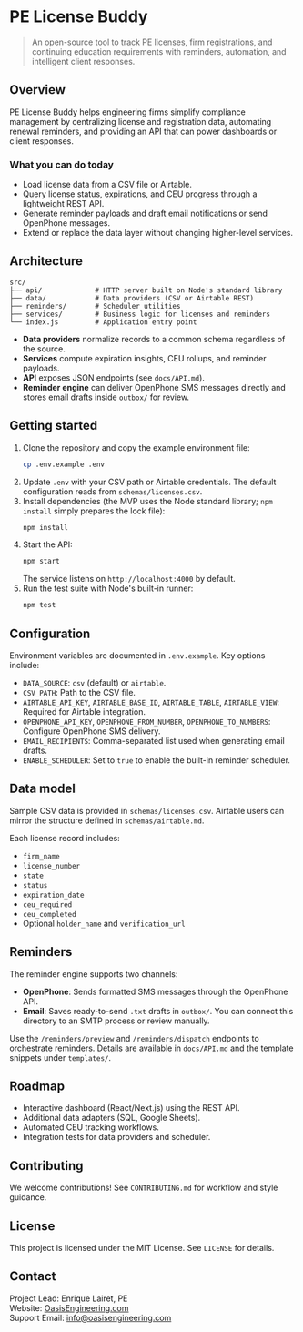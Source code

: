 # PE License Buddy

> An open-source tool to track PE licenses, firm registrations, and continuing education requirements with reminders, automation, and intelligent client responses.

## Overview
PE License Buddy helps engineering firms simplify compliance management by centralizing license and registration data, automating renewal reminders, and providing an API that can power dashboards or client responses.

### What you can do today
- Load license data from a CSV file or Airtable.
- Query license status, expirations, and CEU progress through a lightweight REST API.
- Generate reminder payloads and draft email notifications or send OpenPhone messages.
- Extend or replace the data layer without changing higher-level services.

## Architecture
```
src/
├── api/             # HTTP server built on Node's standard library
├── data/            # Data providers (CSV or Airtable REST)
├── reminders/       # Scheduler utilities
├── services/        # Business logic for licenses and reminders
└── index.js         # Application entry point
```

- **Data providers** normalize records to a common schema regardless of the source.
- **Services** compute expiration insights, CEU rollups, and reminder payloads.
- **API** exposes JSON endpoints (see `docs/API.md`).
- **Reminder engine** can deliver OpenPhone SMS messages directly and stores email drafts inside `outbox/` for review.

## Getting started
1. Clone the repository and copy the example environment file:
   ```bash
   cp .env.example .env
   ```
2. Update `.env` with your CSV path or Airtable credentials. The default configuration reads from `schemas/licenses.csv`.
3. Install dependencies (the MVP uses the Node standard library; `npm install` simply prepares the lock file):
   ```bash
   npm install
   ```
4. Start the API:
   ```bash
   npm start
   ```
   The service listens on `http://localhost:4000` by default.
5. Run the test suite with Node's built-in runner:
   ```bash
   npm test
   ```

## Configuration
Environment variables are documented in `.env.example`. Key options include:
- `DATA_SOURCE`: `csv` (default) or `airtable`.
- `CSV_PATH`: Path to the CSV file.
- `AIRTABLE_API_KEY`, `AIRTABLE_BASE_ID`, `AIRTABLE_TABLE`, `AIRTABLE_VIEW`: Required for Airtable integration.
- `OPENPHONE_API_KEY`, `OPENPHONE_FROM_NUMBER`, `OPENPHONE_TO_NUMBERS`: Configure OpenPhone SMS delivery.
- `EMAIL_RECIPIENTS`: Comma-separated list used when generating email drafts.
- `ENABLE_SCHEDULER`: Set to `true` to enable the built-in reminder scheduler.

## Data model
Sample CSV data is provided in `schemas/licenses.csv`. Airtable users can mirror the structure defined in `schemas/airtable.md`.

Each license record includes:
- `firm_name`
- `license_number`
- `state`
- `status`
- `expiration_date`
- `ceu_required`
- `ceu_completed`
- Optional `holder_name` and `verification_url`

## Reminders
The reminder engine supports two channels:
- **OpenPhone**: Sends formatted SMS messages through the OpenPhone API.
- **Email**: Saves ready-to-send `.txt` drafts in `outbox/`. You can connect this directory to an SMTP process or review manually.

Use the `/reminders/preview` and `/reminders/dispatch` endpoints to orchestrate reminders. Details are available in `docs/API.md` and the template snippets under `templates/`.

## Roadmap
- Interactive dashboard (React/Next.js) using the REST API.
- Additional data adapters (SQL, Google Sheets).
- Automated CEU tracking workflows.
- Integration tests for data providers and scheduler.

## Contributing
We welcome contributions! See `CONTRIBUTING.md` for workflow and style guidance.

## License
This project is licensed under the MIT License. See `LICENSE` for details.

## Contact
Project Lead: Enrique Lairet, PE  
Website: [OasisEngineering.com](https://OasisEngineering.com)  
Support Email: info@oasisengineering.com
